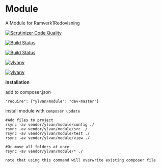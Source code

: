 Module
============================

A Module for Ramverk1Redovisning

[![Scrutinizer Code Quality](https://scrutinizer-ci.com/g/ylvarw/module/badges/quality-score.png?b=master)](https://scrutinizer-ci.com/g/ylvarw/module/?branch=master)

[![Build Status](https://scrutinizer-ci.com/g/ylvarw/module/badges/build.png?b=master)](https://scrutinizer-ci.com/g/ylvarw/module/build-status/master)

[![Build Status](https://travis-ci.org/ylvarw/module.svg?branch=master)](https://travis-ci.org/ylvarw/module)

[![ylvarw](https://circleci.com/gh/ylvarw/module.svg?style=svg)](https://app.circleci.com/pipelines/github/ylvarw/module?branch=main)


[![ylvarw](https://circleci.com/gh/ylvarw/module.svg?style=svg)](https://app.circleci.com/pipelines/github/ylvarw/module?branch=main)


__installation__

add to composer.json

```
"require": {"ylvan/module": "dev-master"}
```


install module with `composer update`

```
#Add files to project
rsync -av vendor/ylvan/module/config ./
rsync -av vendor/ylvan/module/src ./
rsync -av vendor/ylvan/module/test ./
rsync -av vendor/ylvan/module/view ./
```

```
#Or move all folders at once
rsync -av vendor/ylvan/module/* ./

note that using this command will overwrite existing composer file

```
